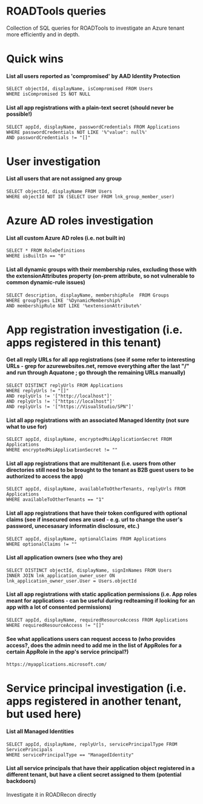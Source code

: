 # ROADTools queries

Collection of SQL queries for ROADTools to investigate an Azure tenant more efficiently and in depth.


# Quick wins

#### List all users reported as 'compromised' by AAD Identity Protection

```shell
SELECT objectId, displayName, isCompromised FROM Users
WHERE isCompromised IS NOT NULL
```

#### List all app registrations with a plain-text secret (should never be possible!)

```shell
SELECT appId, displayName, passwordCredentials FROM Applications
WHERE passwordCredentials NOT LIKE '%"value": null%'
AND passwordCredentials != "[]"
```


# User investigation

#### List all users that are not assigned any group
```shell
SELECT objectId, displayName FROM Users 
WHERE objectId NOT IN (SELECT User FROM lnk_group_member_user)
```


# Azure AD roles investigation

#### List all custom Azure AD roles (i.e. not built in) 

```shell
SELECT * FROM RoleDefinitions
WHERE isBuiltIn == "0"
```

#### List all dynamic groups with their membership rules, excluding those with the extensionAttributes property (on-prem attribute, so not vulnerable to common dynamic-rule issues)

```shell
SELECT description, displayName, membershipRule  FROM Groups
WHERE groupTypes LIKE '%DynamicMembership%'
AND membershipRule NOT LIKE '%extensionAttribute%'
```


# App registration investigation (i.e. apps registered in this tenant)

#### Get all reply URLs for all app registrations (see if some refer to interesting URLs - grep for azurewebsites.net, remove everything after the last "/" and run through Aquatone ; go through the remaining URLs manually)

```shell
SELECT DISTINCT replyUrls FROM Applications
WHERE replyUrls != "[]"
AND replyUrls != '["http://localhost"]'
AND replyUrls != '["https://localhost"]'
AND replyUrls != '["https://VisualStudio/SPN"]'
```

#### List all app registrations with an associated Managed Identity (not sure what to use for)

```shell
SELECT appId, displayName, encryptedMsiApplicationSecret FROM Applications
WHERE encryptedMsiApplicationSecret != ""
```

#### List all app registrations that are multitenant (i.e. users from other directories still need to be brought to the tenant as B2B guest users to be authorized to access the app)

```shell
SELECT appId, displayName, availableToOtherTenants, replyUrls FROM Applications
WHERE availableToOtherTenants == "1"
```

#### List all app registrations that have their token configured with optional claims (see if insecured ones are used - e.g. url to change the user's password, unecesasary informatin disclosure, etc.)

```shell
SELECT appId, displayName, optionalClaims FROM Applications
WHERE optionalClaims != ""
```

#### List all application owners (see who they are)

```shell
SELECT DISTINCT objectId, displayName, signInNames FROM Users
INNER JOIN lnk_application_owner_user ON lnk_application_owner_user.User = Users.objectId
```

#### List all app registrations with static application permissions (i.e. App roles meant for applications - can be useful during redteaming if looking for an app with a lot of consented permissions)
```shell
SELECT appId, displayName, requiredResourceAccess FROM Applications
WHERE requiredResourceAccess != "[]"
```

#### See what applications users can request access to (who provides access?, does the admin need to add me in the list of AppRoles for a certain AppRole in the app's service principal?)
```shell
https://myapplications.microsoft.com/
```


# Service principal investigation (i.e. apps registered in another tenant, but used here)

#### List all Managed Identities

```shell
SELECT appId, displayName, replyUrls, servicePrincipalType FROM ServicePrincipals
WHERE servicePrincipalType == "ManagedIdentity"
```

#### List all service principals that have their application object registered in a different tenant, but have a client secret assigned to them (potential backdoors)

Investigate it in ROADRecon directly
